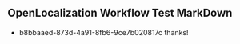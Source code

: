 ## OpenLocalization Workflow Test MarkDown
* b8bbaaed-873d-4a91-8fb6-9ce7b020817c thanks!

<!--HONumber=Jul16_HO3-->


